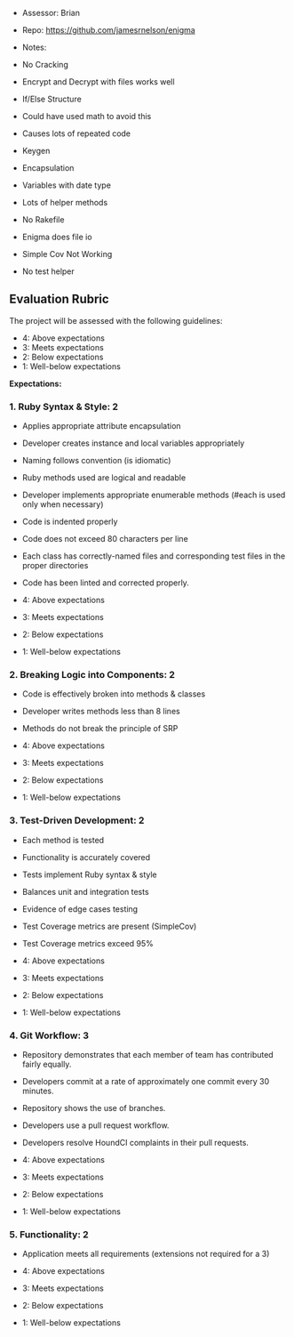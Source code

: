 * Assessor: Brian

* Repo: https://github.com/jamesrnelson/enigma

* Notes:

* No Cracking
* Encrypt and Decrypt with files works well
* If/Else Structure
 * Could have used math to avoid this
 * Causes lots of repeated code
* Keygen
* Encapsulation 
* Variables with date type
* Lots of helper methods
* No Rakefile
* Enigma does file io
* Simple Cov Not Working
* No test helper


## Evaluation Rubric

The project will be assessed with the following guidelines:

* 4: Above expectations
* 3: Meets expectations
* 2: Below expectations
* 1: Well-below expectations

**Expectations:**

### 1. Ruby Syntax & Style: 2

* Applies appropriate attribute encapsulation  
* Developer creates instance and local variables appropriately
* Naming follows convention (is idiomatic)
* Ruby methods used are logical and readable  
* Developer implements appropriate enumerable methods (#each is used only when necessary)
* Code is indented properly
* Code does not exceed 80 characters per line
* Each class has correctly-named files and corresponding test files in the proper directories
* Code has been linted and corrected properly.

* 4: Above expectations
* 3: Meets expectations
* 2: Below expectations
* 1: Well-below expectations

### 2. Breaking Logic into Components: 2

* Code is effectively broken into methods & classes
* Developer writes methods less than 8 lines
* Methods do not break the principle of SRP

* 4: Above expectations
* 3: Meets expectations
* 2: Below expectations
* 1: Well-below expectations

### 3. Test-Driven Development: 2

* Each method is tested  
* Functionality is accurately covered
* Tests implement Ruby syntax & style   
* Balances unit and integration tests
* Evidence of edge cases testing
* Test Coverage metrics are present (SimpleCov)
* Test Coverage metrics exceed 95%

* 4: Above expectations
* 3: Meets expectations
* 2: Below expectations
* 1: Well-below expectations

### 4. Git Workflow: 3

* Repository demonstrates that each member of team has contributed fairly equally.
* Developers commit at a rate of approximately one commit every 30 minutes.
* Repository shows the use of branches.
* Developers use a pull request workflow.
* Developers resolve HoundCI complaints in their pull requests.

* 4: Above expectations
* 3: Meets expectations
* 2: Below expectations
* 1: Well-below expectations

### 5. Functionality: 2

* Application meets all requirements (extensions not required for a 3)

* 4: Above expectations
* 3: Meets expectations
* 2: Below expectations
* 1: Well-below expectations
